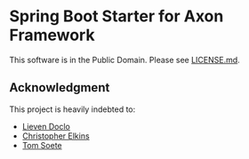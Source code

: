 # Spring Boot Starter for Axon Framework

This software is in the Public Domain.  Please see [LICENSE.md](LICENSE.md).

## Acknowledgment

This project is heavily indebted to:
* [Lieven Doclo](http://www.insaneprogramming.be/blog/2014/08/21/axon-boot-integration/)
* [Christopher Elkins](https://github.com/esha/spring-boot-starter-axon)
* [Tom Soete](https://github.com/tomsoete/spring-boot-starter-axon)
